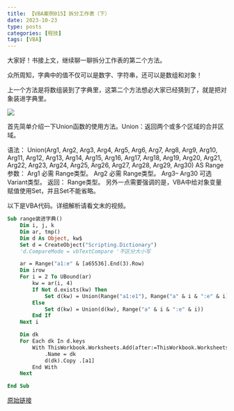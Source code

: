 ```yaml
---
title: 【VBA案例015】拆分工作表（下）
date: 2023-10-23
type: posts
categories: [程技]
tags: [VBA]
---
```

大家好！书接上文，继续聊一聊拆分工作表的第二个方法。

众所周知，字典中的值不仅可以是数字、字符串，还可以是数组和对象！

上一个方法是将数组装到了字典里，这第二个方法想必大家已经猜到了，就是把对象装进字典里。

![](https://img.richfan.site/program/vba/vba案列/【VBA案例015】拆分工作表（下）.gif)

首先简单介绍一下Union函数的使用方法。Union：返回两个或多个区域的合并区域。

语法：
   Union(Arg1, Arg2, Arg3, Arg4, Arg5, Arg6, Arg7, Arg8, Arg9, Arg10, Arg11, Arg12, Arg13, Arg14, Arg15, Arg16, Arg17, Arg18, Arg19, Arg20, Arg21, Arg22, Arg23, Arg24, Arg25, Arg26, Arg27, Arg28, Arg29, Arg30) AS Range
参数：
   Arg1 必需 Range类型。
   Arg2 必需 Range类型。
   Arg3– Arg30 可选 Variant类型。
返回：
   Range类型。
另外一点需要强调的是，VBA中给对象变量赋值使用Set，并且Set不能省略。

以下是VBA代码。详细解析请看文末的视频。

```vb
Sub range装进字典()
    Dim i, j, k
    Dim ar, tmp()
    Dim d As Object, kw$
    Set d = CreateObject("Scripting.Dictionary")
    'd.CompareMode = vbTextCompare '不区分大小写

    ar = Range("a1:e" & [a65536].End(3).Row)
    Dim irow
    For i = 2 To UBound(ar)
        kw = ar(i, 4)
        If Not d.exists(kw) Then
            Set d(kw) = Union(Range("a1:e1"), Range("a" & i & ":e" & i))
        Else
            Set d(kw) = Union(d(kw), Range("a" & i & ":e" & i))
        End If
    Next i

    Dim dk
    For Each dk In d.keys
        With ThisWorkbook.Worksheets.Add(after:=ThisWorkbook.Worksheets(ThisWorkbook.Worksheets.Count))
            .Name = dk
            d(dk).Copy .[a1]
        End With
    Next

End Sub
```

[原始链接](https://mp.weixin.qq.com/s?__biz=MzIyOTc3NzQ2NA==&mid=2247485249&idx=1&sn=a5358d8fe595364149e6f41e84cdec3b&chksm=e8bcce16dfcb47004200062e717b1f72ba0326d94589d37bdfad489431f3e72491eb119824a8&scene=178&cur_album_id=3115603487041503237#rd)